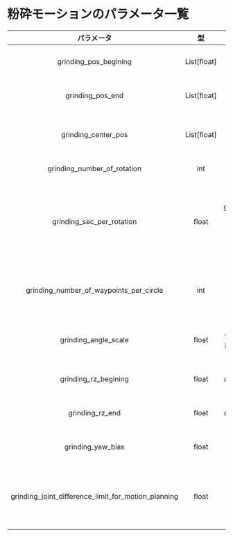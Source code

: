 # 粉砕モーションのパラメータ一覧
| パラメータ                                                     | 型             | 大きさ/意味合い                                                                                                                           |
| :-------------------------------------------------------: | :-----------: | :--------------------------------------------------------------------------------------------------------------------------------: |
| grinding\_pos\_begining                                   | List\[float\] | \[X座標, Y座標\]。粉砕開始位置の二次元座標。具体的な数値で指定。                                                                                               |
| grinding\_pos\_end                                        | List\[float\] | \[X座標, Y座標\]。粉砕終了位置の二次元座標。具体的な数値で指定。                                                                                               |
| grinding\_center\_pos                                     | List\[float\] | \[X座標, Y座標\]。円弧粉砕の中心位置の二次元座標。直線粉砕では影響小。具体的な数値で指定。                                                                                  |
| grinding\_number\_of\_rotation                            | int           | 粉砕動作の総回転数。正の整数で指定。                                                                                                                 |
| grinding\_sec\_per\_rotation                              | float         | 1回転あたりの時間（秒）。正の小数で指定。grinding\_number\_of\_rotation \* grinding\_sec\_per\_rotation が合計粉砕時間となり、合計 15秒以下 を推奨(モーションプランニングの計算が重たいため)。 |
| grinding\_number\_of\_waypoints\_per\_circle              | int           | 円弧粉砕時の1周あたりの経由点数。直線粉砕時は始点-終点間の分割数。正の整数で指定。値が大きいほど動きが滑らか(50点以上を推奨)。                                                                 |
| grinding\_angle\_scale                                    | float         | 粉砕角度の変化に対するスケール。0(垂直)から1(接線の法線方向)の範囲で指定。0\~0.3が推奨                                                                                  |
| grinding\_rz\_begining                                    | float         | 粉砕開始時の粉砕モーションの乳鉢深さパラメータ(mm)。具体的な数値で指定。                                                                                             |
| grinding\_rz\_end                                         | float         | 粉砕終了時の粉砕モーションの乳鉢深さパラメータ(mm)。具体的な数値で指定。                                                                                             |
| grinding\_yaw\_bias                                       | float         | 粉砕動作のヨー角バイアス（ラジアン）。rad(pi) は約3.14ラジアン（180度）。                                                                                       |
| grinding\_joint\_difference\_limit\_for\_motion\_planning | float         | モーションプランニングにおける関節角度変化の許容限界（ラジアン）。正の小数で指定。これを超える変化はモーションプランニングができないように制約。                                                           |
